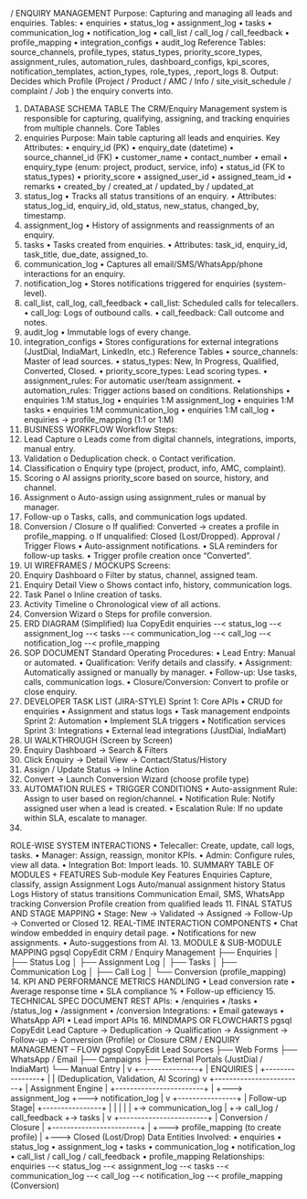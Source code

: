/ ENQUIRY MANAGEMENT
Purpose: Capturing and managing all leads and enquiries.
Tables:
• enquiries
• status_log
• assignment_log
• tasks
• communication_log
• notification_log
• call_list / call_log / call_feedback
• profile_mapping
• integration_configs
• audit_log
Reference Tables:
source_channels, profile_types, status_types, priority_score_types, assignment_rules, automation_rules,
dashboard_configs, kpi_scores, notification_templates, action_types, role_types, ,report_logs
8. Output: Decides which Profile (Project / Product / AMC / Info / site_visit_schedule / complaint / Job
) the enquiry converts into.
1. DATABASE SCHEMA TABLE
The CRM/Enquiry Management system is responsible for capturing, qualifying, assigning, and tracking enquiries from
multiple channels.
Core Tables
1. enquiries
Purpose: Main table capturing all leads and enquiries.
Key Attributes:
• enquiry_id (PK)
• enquiry_date (datetime)
• source_channel_id (FK)
• customer_name
• contact_number
• email
• enquiry_type (enum: project, product, service, info)
• status_id (FK to status_types)
• priority_score
• assigned_user_id
• assigned_team_id
• remarks
• created_by / created_at / updated_by / updated_at
2. status_log
• Tracks all status transitions of an enquiry.
• Attributes: status_log_id, enquiry_id, old_status, new_status, changed_by, timestamp.
3. assignment_log
• History of assignments and reassignments of an enquiry.
4. tasks
• Tasks created from enquiries.
• Attributes: task_id, enquiry_id, task_title, due_date, assigned_to.
5. communication_log
• Captures all email/SMS/WhatsApp/phone interactions for an enquiry.
6. notification_log
• Stores notifications triggered for enquiries (system-level).
7. call_list, call_log, call_feedback
• call_list: Scheduled calls for telecallers.
• call_log: Logs of outbound calls.
• call_feedback: Call outcome and notes.
8. audit_log
• Immutable logs of every change.
9. integration_configs
• Stores configurations for external integrations (JustDial, IndiaMart, LinkedIn, etc.)
Reference Tables
• source_channels: Master of lead sources.
• status_types: New, In Progress, Qualified, Converted, Closed.
• priority_score_types: Lead scoring types.
• assignment_rules: For automatic user/team assignment.
• automation_rules: Trigger actions based on conditions.
Relationships
• enquiries 1:M status_log
• enquiries 1:M assignment_log
• enquiries 1:M tasks
• enquiries 1:M communication_log
• enquiries 1:M call_log
• enquiries → profile_mapping (1:1 or 1:M)
2. BUSINESS WORKFLOW
Workflow Steps:
1. Lead Capture
o Leads come from digital channels, integrations, imports, manual entry.
2. Validation
o Deduplication check.
o Contact verification.
3. Classification
o Enquiry type (project, product, info, AMC, complaint).
4. Scoring
o AI assigns priority_score based on source, history, and channel.
5. Assignment
o Auto-assign using assignment_rules or manual by manager.
6. Follow-up
o Tasks, calls, and communication logs updated.
7. Conversion / Closure
o If qualified: Converted → creates a profile in profile_mapping.
o If unqualified: Closed (Lost/Dropped).
Approval / Trigger Flows
• Auto-assignment notifications.
• SLA reminders for follow-up tasks.
• Trigger profile creation once “Converted”.
3. UI WIREFRAMES / MOCKUPS
Screens:
1. Enquiry Dashboard
o Filter by status, channel, assigned team.
2. Enquiry Detail View
o Shows contact info, history, communication logs.
3. Task Panel
o Inline creation of tasks.
4. Activity Timeline
o Chronological view of all actions.
5. Conversion Wizard
o Steps for profile conversion.
4. ERD DIAGRAM (Simplified)
lua
CopyEdit
enquiries --< status_log
 --< assignment_log
 --< tasks
 --< communication_log
 --< call_log
 --< notification_log
 --< profile_mapping
5. SOP DOCUMENT
Standard Operating Procedures:
• Lead Entry: Manual or automated.
• Qualification: Verify details and classify.
• Assignment: Automatically assigned or manually by manager.
• Follow-up: Use tasks, calls, communication logs.
• Closure/Conversion: Convert to profile or close enquiry.
6. DEVELOPER TASK LIST (JIRA-STYLE)
Sprint 1: Core APIs
• CRUD for enquiries
• Assignment and status logs
• Task management endpoints
Sprint 2: Automation
• Implement SLA triggers
• Notification services
Sprint 3: Integrations
• External lead integrations (JustDial, IndiaMart)
7. UI WALKTHROUGH (Screen by Screen)
1. Enquiry Dashboard → Search & Filters
2. Click Enquiry → Detail View → Contact/Status/History
3. Assign / Update Status → Inline Action
4. Convert → Launch Conversion Wizard (choose profile type)
8. AUTOMATION RULES + TRIGGER CONDITIONS
• Auto-assignment Rule: Assign to user based on region/channel.
• Notification Rule: Notify assigned user when a lead is created.
• Escalation Rule: If no update within SLA, escalate to manager.
9.
 ROLE-WISE SYSTEM INTERACTIONS
• Telecaller: Create, update, call logs, tasks.
• Manager: Assign, reassign, monitor KPIs.
• Admin: Configure rules, view all data.
• Integration Bot: Import leads.
10. SUMMARY TABLE OF MODULES + FEATURES
Sub-module Key Features
Enquiries Capture, classify, assign
Assignment Logs Auto/manual assignment history
Status Logs History of status transitions
Communication Email, SMS, WhatsApp tracking
Conversion Profile creation from qualified leads
11. FINAL STATUS AND STAGE MAPPING
• Stage: New → Validated → Assigned → Follow-Up → Converted or Closed
12. REAL-TIME INTERACTION COMPONENTS
• Chat window embedded in enquiry detail page.
• Notifications for new assignments.
• Auto-suggestions from AI.
13. MODULE & SUB-MODULE MAPPING
pgsql
CopyEdit
CRM / Enquiry Management
├── Enquiries
│ ├── Status Log
│ ├── Assignment Log
│ ├── Tasks
│ ├── Communication Log
│ ├── Call Log
│ └── Conversion (profile_mapping)
14. KPI AND PERFORMANCE METRICS HANDLING
• Lead conversion rate
• Average response time
• SLA compliance %
• Follow-up efficiency
15. TECHNICAL SPEC DOCUMENT
REST APIs:
• /enquiries
• /tasks
• /status_log
• /assignment
• /conversion
Integrations:
• Email gateways
• WhatsApp API
• Lead import APIs
16. MINDMAPS OR FLOWCHARTS
pgsql
CopyEdit
Lead Capture
 -> Deduplication
 -> Qualification
 -> Assignment
 -> Follow-up
 -> Conversion (Profile) or Closure
CRM / ENQUIRY MANAGEMENT – FLOW
pgsql
CopyEdit
Lead Sources
├── Web Forms
├── WhatsApp / Email
├── Campaigns
├── External Portals (JustDial / IndiaMart)
└── Manual Entry
 |
 v
 +----------------+
 | ENQUIRIES |
 +----------------+
 |
 | (Deduplication, Validation, AI Scoring)
 v
 +------------------------+
 | Assignment Engine |
 +------------------------+
 |
 +---> assignment_log
 +---> notification_log
 |
 v
 +----------------+
 | Follow-up Stage|
 +----------------+
 | | |
 | | +-> communication_log
 | +-> call_log / call_feedback
 +-> tasks
 |
 v
 +------------------------+
 | Conversion / Closure |
 +------------------------+
 |
 +---> profile_mapping (to create profile)
 |
 +---> Closed (Lost/Drop)
Data Entities Involved:
• enquiries
• status_log
• assignment_log
• tasks
• communication_log
• notification_log
• call_list / call_log / call_feedback
• profile_mapping
Relationships:
enquiries --< status_log
 --< assignment_log
 --< tasks
 --< communication_log
 --< call_log
 --< notification_log
 --< profile_mapping (Conversion)

